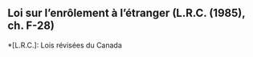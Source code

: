 ## Loi sur l’enrôlement à l’étranger (L.R.C. (1985), ch. F-28)
  *[L.R.C.]: Lois révisées du Canada
